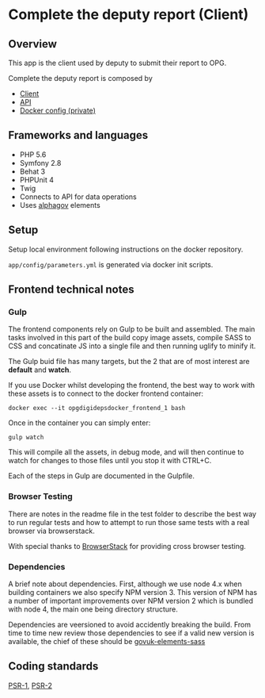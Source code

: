 # Complete the deputy report (Client)

## Overview

This app is the client used by deputy to submit their report to OPG.

Complete the deputy report is composed by
 - [Client](https://github.com/ministryofjustice/opg-digi-deps-client)
 - [API](https://github.com/ministryofjustice/opg-digi-deps-client)
 - [Docker config (private)](https://github.com/ministryofjustice/opg-digi-deps-docker)


## Frameworks and languages

- PHP 5.6
- Symfony 2.8
- Behat 3
- PHPUnit 4
- Twig
- Connects to API for data operations
- Uses [alphagov](https://github.com/alphagov/govuk_frontend_toolkit) elements

## Setup

Setup local environment following instructions on the docker repository.

`app/config/parameters.yml` is generated via docker init scripts.

## Frontend technical notes

### Gulp
The frontend components rely on Gulp to be built and assembled. The main tasks involved in this part of the build copy image assets, compile SASS to CSS and concatinate JS into a single file and then running uglify to minify it.

The Gulp buid file has many targets, but the 2 that are of most interest are **default** and **watch**.

If you use Docker whilst developing the frontend, the best way to work with these assets is to connect to the docker frontend container:

    docker exec --it opgdigidepsdocker_frontend_1 bash

Once in the container you can simply enter:

    gulp watch

This will compile all the assets, in debug mode, and will then continue to watch for changes to those files until you stop it with CTRL+C.

Each of the steps in Gulp are documented in the Gulpfile.

### Browser Testing

There are notes in the readme file in the test folder to describe the best way to run regular tests and how to attempt to run those same tests with a real browser via browserstack.

With special thanks to [BrowserStack](https://www.browserstack.com) for providing cross browser testing.


### Dependencies

A brief note about dependencies. First, although we use node 4.x when building containers we also specify NPM version 3. This version of NPM has a number of important improvements over NPM version 2 which is bundled with node 4, the main one being directory structure.

Dependencies are veersioned to avoid accidently breaking the build. From time to time new review those dependencies to see if a valid new version is available, the chief of these should be [govuk-elements-sass](https://www.npmjs.com/package/govuk-elements-sass)


## Coding standards

[PSR-1](http://www.php-fig.org/psr/psr-1/), [PSR-2](http://www.php-fig.org/psr/psr-2/)

